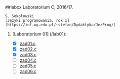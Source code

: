 ##labcx
Laboratorium C, 2016/17.

	S. Sokołowski
	[Języki programowania, rok 1](https://inf.ug.edu.pl/~stefan/Dydaktyka/JezProg/)

1. [Laboratorium 01]  (/lab01):

 	* [x] [zad01.c](lab01/zad01.c)
	* [x] [zad02.c](lab01/zad02.c)
	* [x] [zad03.c](lab01/zad03.c)
	* [ ] [zad04.c](lab01/zad04)
	* [ ] [zad05.c](lab01/zad05)
	* [ ] [zad06.c](lab01/zad06)
